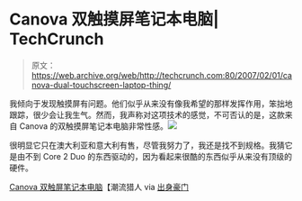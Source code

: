# Canova 双触摸屏笔记本电脑| TechCrunch

> 原文：<https://web.archive.org/web/http://techcrunch.com:80/2007/02/01/canova-dual-touchscreen-laptop-thing/>

我倾向于发现触摸屏有问题。他们似乎从来没有像我希望的那样发挥作用，笨拙地跟踪，很少会让我生气。然而，我声称对这项技术的感觉，不可否认的是，这款来自 Canova 的双触摸屏笔记本电脑非常性感。![](img/91e2db45ec54ea9583f18e5b83962b5a.png)

很明显它只在澳大利亚和意大利有售，尽管我努力了，我还是找不到规格。我猜它是由不到 Core 2 Duo 的东西驱动的，因为看起来很酷的东西似乎从来没有顶级的硬件。

 [Canova 双触屏笔记本电脑](https://web.archive.org/web/20150922193922/http://www.trendhunter.com/trends/canova-dual-touch-screen-laptop/)【潮流猎人 via [出身豪门](https://web.archive.org/web/20150922193922/http://www.bornrich.org/entry/canova-dual-touch-screen-laptop/)